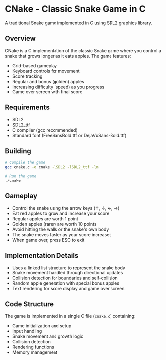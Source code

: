 # CNake - Classic Snake Game in C

A traditional Snake game implemented in C using SDL2 graphics library.

## Overview

CNake is a C implementation of the classic Snake game where you control a snake that grows longer as it eats apples. The game features:

- Grid-based gameplay
- Keyboard controls for movement
- Score tracking
- Regular and bonus (golden) apples
- Increasing difficulty (speed) as you progress
- Game over screen with final score

## Requirements

- SDL2
- SDL2_ttf
- C compiler (gcc recommended)
- Standard font (FreeSansBold.ttf or DejaVuSans-Bold.ttf)

## Building

```sh
# Compile the game
gcc cnake.c -o cnake -lSDL2 -lSDL2_ttf -lm

# Run the game
./cnake
```

## Gameplay

- Control the snake using the arrow keys (↑, ↓, ←, →)
- Eat red apples to grow and increase your score
- Regular apples are worth 1 point
- Golden apples (rarer) are worth 10 points
- Avoid hitting the walls or the snake's own body
- The snake moves faster as your score increases
- When game over, press ESC to exit

## Implementation Details

- Uses a linked list structure to represent the snake body
- Snake movement handled through directional updates
- Collision detection for boundaries and self-collision
- Random apple generation with special bonus apples
- Text rendering for score display and game over screen

## Code Structure

The game is implemented in a single C file (`cnake.c`) containing:

- Game initialization and setup
- Input handling
- Snake movement and growth logic
- Collision detection
- Rendering functions
- Memory management